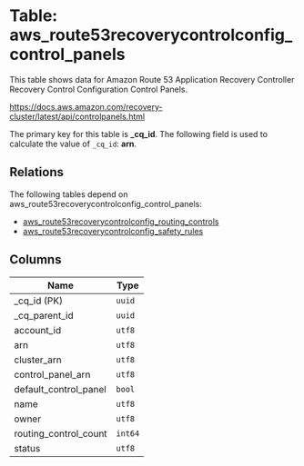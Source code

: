 # Table: aws_route53recoverycontrolconfig_control_panels

This table shows data for Amazon Route 53 Application Recovery Controller Recovery Control Configuration Control Panels.

https://docs.aws.amazon.com/recovery-cluster/latest/api/controlpanels.html

The primary key for this table is **_cq_id**.
The following field is used to calculate the value of `_cq_id`: **arn**.
## Relations

The following tables depend on aws_route53recoverycontrolconfig_control_panels:
  - [aws_route53recoverycontrolconfig_routing_controls](aws_route53recoverycontrolconfig_routing_controls.md)
  - [aws_route53recoverycontrolconfig_safety_rules](aws_route53recoverycontrolconfig_safety_rules.md)

## Columns

| Name          | Type          |
| ------------- | ------------- |
|_cq_id (PK)|`uuid`|
|_cq_parent_id|`uuid`|
|account_id|`utf8`|
|arn|`utf8`|
|cluster_arn|`utf8`|
|control_panel_arn|`utf8`|
|default_control_panel|`bool`|
|name|`utf8`|
|owner|`utf8`|
|routing_control_count|`int64`|
|status|`utf8`|